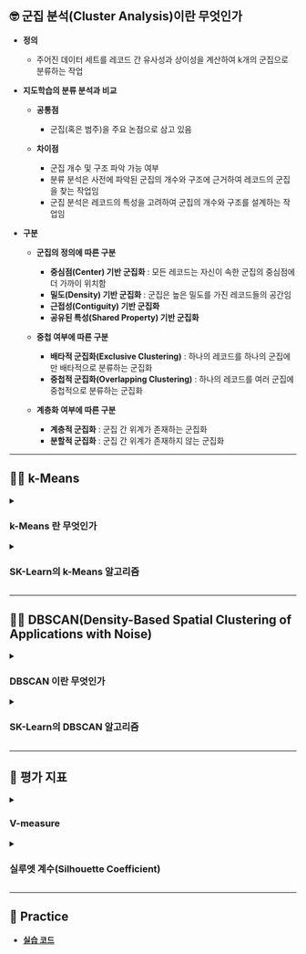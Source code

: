## 🤓 군집 분석(Cluster Analysis)이란 무엇인가

- **정의**
    - 주어진 데이터 세트를 레코드 간 유사성과 상이성을 계산하여 k개의 군집으로 분류하는 작업

- **지도학습의 분류 분석과 비교**
    - **공통점**
        - 군집(혹은 범주)을 주요 논점으로 삼고 있음
    
    - **차이점**
        - 군집 개수 및 구조 파악 가능 여부
        - 분류 분석은 사전에 파악된 군집의 개수와 구조에 근거하여 레코드의 군집을 찾는 작업임
        - 군집 분석은 레코드의 특성을 고려하여 군집의 개수와 구조를 설계하는 작업임

- **구분**
    - **군집의 정의에 따른 구분**
        - **중심점(Center) 기반 군집화** : 모든 레코드는 자신이 속한 군집의 중심점에 더 가까이 위치함
        - **밀도(Density) 기반 군집화** : 군집은 높은 밀도를 가진 레코드들의 공간임
        - **근접성(Contiguity) 기반 군집화**
        - **공유된 특성(Shared Property) 기반 군집화**

    - **중첩 여부에 따른 구분**
        - **배타적 군집화(Exclusive Clustering)** : 하나의 레코드를 하나의 군집에만 배타적으로 분류하는 군집화
        - **중첩적 군집화(Overlapping Clustering)** : 하나의 레코드를 여러 군집에 중첩적으로 분류하는 군집화
    
    - **계층화 여부에 따른 구분**
        - **계층적 군집화** : 군집 간 위계가 존재하는 군집화
        - **분할적 군집화** : 군집 간 위계가 존재하지 않는 군집화

---

## 🧚‍♀️ k-Means

<details><summary><h3>k-Means 란 무엇인가</h3></summary>

- **정의**
    - 중심점 기반 배타적, 분할적 군집화 알고리즘

- **목표**
    - 각 군집의 Means를 최소화하는 것

        - `k` : k개의 군집
        - `Means` : 중심점과 레코드 간 평균 거리
        - `centroid` : 중심점

- **과정**
    - 데이터 세트를 그래프에 묘사함
    - `k` 개의 `centroid` 을 그래프 상에 임의로 배치함
    - 레코드를 가장 가까이 위치한 `centroid` 의 군집으로 군집화함
    - `Means` 를 계산하여 `centroid` 의 위치를 군집의 중심으로 재배치함
    - 레코드를 가장 가까이 위치한 `centroid` 의 군집으로 재군집화함
    - `Means` 를 계산하여 `centroid` 의 위치를 군집의 중심으로 재배치함
    - `Means` 가 최소화될 때까지 이상의 절차를 반복함

</details>

<details><summary><h3>SK-Learn의 k-Means 알고리즘</h3></summary>

- **사용 방법**

    ```
    from sklearn.cluster import KMeans
    from sklearn.metrics import silhouette_score

    k = "군집 갯수 설정"

    # k-Means 알고리즘 인스턴스 생성
    km = KMeans(n_clusters = k)

    # 군집화 훈련
    km.fit(X)

    # 군집 분석 수행 및 결과 저장
    y_redict = km.predict(X)

    # 대표적인 성능 평가 지표인 실루엣 계수를 통한 성능 평가
    score = silhouette_score(X, y_predict)

    print(score)
    ```

- **주요 하이퍼파라미터**
    - `random_state = None`

    - `n_clusters` : 군집 갯수

    - `init = 'k-means++'` : 중심점 초기화 방법
        - `random` : 무작위 방식
        - `k-means++` : k-means++ 방식

    - `n_init = 10` : 초기 중심점 탐색 횟수로서 $n$ 번의 탐색 후 `Means` 가 가장 낮은 중심점을 선택함

    - `max_iter = None` : 중심점 이동 최대 횟수 설정

- **다음의 속성을 통해 훈련된 모델의 정보를 확인할 수 있음**
    - `labels_` : 각 레코드가 속한 군집 번호
    - `cluster_centers_` : 군집별 중심점 위치
    - `n_iter_` : 중심점 이동 횟수
    - `inertia_` : 군집별 응집도 평균으로서 수치가 낮을수록 응집도가 높다고 판단함
    - `n_features_in_` : 설명변수 개수
    - `feature_names_in_` : 설명변수명

- **최적의 k 구하기** : `inertia_` 활용

    ```
    import matplotlib.pyplot as plt

    # 군집 갯수를 1~10까지 설정
    ks = range(1, 10)
    
    # 응집도를 저장할 리스트 생성
    inertias = []

    # 군집 분석 수행
    for k in ks:
        km = KMeans(n_clusters = k)
        km.fit(X)
        inertias.append(km.inertia_)

    # k의 변화에 따른 응집도 변화 양상 시각화    
    plt.plot(ks, inertias, '-o')
    plt.xticks(ks)
    plt.xlabel('number of clusters(k)')
    plt.ylabel('inertia')

    plt.show()
    ```

- **군집화 결과 시각화(2차원 가정)** : `cluster_centers_` 활용

    ```
    import matplotlib.pyplot as plt
    from matplotlib.colors import ListedColormap

    X["y"] = km.labels_

    # 군집별 레코드 분포 시각화
    plt.scatter(
        X.iloc[:, 0], 
        X.iloc[:, 1], 
        marker = 'o', 
        s = 50, 
        c = X["y"], 
        edgecolor = 'black')

    # 군집별 중심점 위치 시각화
    plt.scatter(
        km.cluster_centers_[:, 0], 
        km.cluster_centers_[:, 1],
        marker = '*', 
        s = 250, 
        c = 'red', 
        edgecolor = 'black')

    # 축 이름 기입
    plt.xlabel(X.columns[0])
    plt.ylabel(X.columns[1])
    
    plt.show()
    ```

</details>

---

## 🧚‍♀️ DBSCAN(Density-Based Spatial Clustering of Applications with Noise)

<details><summary><h3>DBSCAN 이란 무엇인가</h3></summary>

- **정의**
    - 밀도 기반 배타적, 분할적 군집화 알고리즘

- **잡음(Noise)을 활용한 밀도 기반(Density-Based) 공간(Spatial) 군집화**
    
    - **k-Means 군집 분석의 한계점**
        - 이상치를 탐지할 수 없어 해당 값에 의해 `centroid` 가 좌우될 수 있음
    
    - **DBSCAN 군집 분석의 보완 방안**
        - 특정 레코드가 특정 군집에 속하는 경우, 해당 군집에 속하는 다른 레코드들과 가까이 위치해야 함을 전제함

- **DBSCAN 의 레코드 구분**

    ![IMG_7115](https://user-images.githubusercontent.com/116495744/224615745-cd9d88fe-c4d4-4f90-9d8c-a989a8ffff3d.PNG)

    - **핵심 요소(Core)** : 밀도의 중심이 되는 레코드
        - **최소 요소(Minimum number of neighbors)** : 핵심 요소 판별 조건으로서 직경 내 레코드 수 최소치
        - **직경(Radius)** : 핵심 요소 기준 반경으로서 밀도 영역(Dense Area)의 범위

    - **경계 요소(Border)** : 군집 범위의 경계선에 위치한 레코드
    - **잡음 요소(Noise)** : 어떠한 군집에도 속하지 않는 레코드로서 이상치

</details>

<details><summary><h3>SK-Learn의 DBSCAN 알고리즘</h3></summary>

- **사용 방법**

    ```
    from sklearn.cluster import DBSCAN
    from sklearn.metrics import silhouette_score

    # DBSCAN 알고리즘 인스턴스 생성
    db = DBSCAN()

    # 군집화 훈련
    db.fit(X)

    # 군집 분석 수행 및 결과 저장
    y_predict = db.predict(X)

    # 대표적인 성능 평가 지표인 실루엣 계수를 통한 성능 평가
    score = silhouette_score(X, y_predict)

    print(score)
    ```

- **주요 하이퍼파라미터**
    - `eps = 0.3` : 직경
    - `min_samples = 7` : 최소 요소

- **다음의 속성을 통해 훈련된 모델의 정보를 확인할 수 있음**
    - `labels_` : 각 레코드가 속한 군집 번호
        - `-1` : 이상치 군집
    
    - `core_sample_indices_` : 군집별 핵심 요소의 행 번호

</details>

---

## 💯 평가 지표

<details><summary><h3>V-measure</h3></summary>

- **정의**
    - 균질성과 완전성의 조화 평균

        - **균질성(Homogeneity)** : 각 군집(예측값)이 동일한 실제값으로 구성되어 있는 정도
        - **완전성(Completeness)** : 각 실제값에 대하여 동일한 군집(예측값)으로 구성되어 있는 정도

- **전제**
    - 군집이 사전에 정의되어 있는 경우 사용함
    - 군집이 사전에 정의되어 있지 않을 경우에는 후술할 실루엣 계수를 사용함

- **사용 방법**

    ```
    from sklearn.metrics import homogeneity_score
    from sklearn.metrics import completeness_score
    from sklearn.metrics import v_measure_score

    # 균질성 평가
    score0 = homogeneity_score(y, db.labels_)
    
    # 완전성 평가
    score1 = completeness_score(y, db.labels_)
    
    # V-measure을 통한 성능 평가
    score2 = v_measure_score(y, db.labels_)
    
    print(score0, score1, score2)
    ```

</details>

<details><summary><h3>실루엣 계수(Silhouette Coefficient)</h3></summary>

- **군집 분석의 목표**
    - 군집 간 거리는 멀고, 군집 내 레코드 간 거리는 가깝게 군집화하는 것

- **정의**
    
    $$ \begin{align}
    silhouette&=\displaystyle\sum_{i=0}^{n}\frac{s(i)}{n}\\
    s(i)&=\frac{b(i)-a(i)}{max(a(i), b(i))}
    \end{align} $$

    - $a(i)$ : 데이터 세트의 레코드 $i$ 에 대하여 $i$ 가 속한 군집 내 레코드들과의 평균 거리
    
    - $b(i)$ : 데이터 세트의 레코드 $i$ 에 대하여 $d(i, C)$ 의 최소값
        - $d(i, C)$ : 레코드 $i$ 가 속하지 않은 군집 $C$ 에 대하여 $i$ 와 $C$ 의 레코드들과의 평균 거리

- **해석**
    - -1~1 사이의 값을 가짐
    - 1에 가까울수록 군집 간 거리는 멀고, 군집 내 레코드 간 거리는 가깝다고 해석함
    - 0에 가까울수록 군집 간 거리가 가깝다고 해석함
    - -1에 가까울수록 군집 내 레코드 간 거리보다 군집 외 레코드 간 거리가 가깝다고 해석함

- **사용 방법**

    ```
    from sklearn.metrics import silhouette_score

    # 실루엣 계수를 통한 성능 평가
    score = silhouette_score(X, db.labels_)

    print(score)
    ```

</details>

---

## 📝 Practice

- [**실습 코드**]()